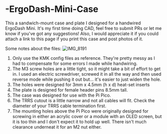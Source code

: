 # -ErgoDash-Mini-Case
This a sandwich-mount case and plate I designed for a handwired ErgoDash Mini. It's my first time doing CAD, feel free to submit PRs or let me know if you've got any suggestions! Also, I would appreciate it if you could attach a link to this page if you print this case and post photos of it.

Some notes about the files:
![IMG_8191](https://user-images.githubusercontent.com/44137899/213839480-a12105c3-1af3-41c8-b59b-5b482faa5b62.jpg)

1. Only use the KMK config files as reference. They're pretty messy as I had to compensate for some errors I made while handwiring.
2. The M3 screw holes are a little tight, so it might take a bit of effort to get in. I used an electric screwdriver, screwed it in all the way and then used reverse mode while pushing it out but... it's easier to just widen the hole.
3. The holes were designed for 3mm x 4.5mm (h x d) heat-set inserts
4. The plate is designed for female header pins 8.5mm tall.
5. The case was designed for use with the Pi Pico.
5. The TRRS cutout is a little narrow and not all cables will fit. Check the diameter of your TRRS cable termination first.
6. The mounting holes above the Pi Pico were originally designed for screwing in either an acrylic cover or a module with an OLED screen, but it is too thin and I don't expect it to hold up well. There isn't much clearance underneat it for an M2 nut either.
